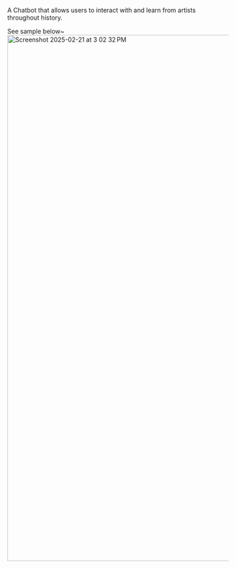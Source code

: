 A Chatbot that allows users to interact with and learn from artists throughout history.

See sample below~<img width="1196" alt="Screenshot 2025-02-21 at 3 02 32 PM" src="https://github.com/user-attachments/assets/2fd73169-202f-49b5-a535-5ce410cadb52" />
